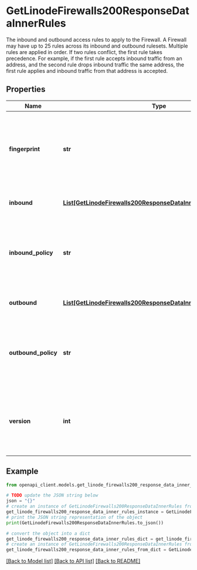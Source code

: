 # GetLinodeFirewalls200ResponseDataInnerRules

The inbound and outbound access rules to apply to the Firewall.  A Firewall may have up to 25 rules across its inbound and outbound rulesets.  Multiple rules are applied in order. If two rules conflict, the first rule takes precedence. For example, if the first rule accepts inbound traffic from an address, and the second rule drops inbound traffic the same address, the first rule applies and inbound traffic from that address is accepted.

## Properties

Name | Type | Description | Notes
------------ | ------------- | ------------- | -------------
**fingerprint** | **str** | The fingerprint is a 32-bit hash. It represents the firewall rules as an 8 character hex string. You can use &#x60;fingerprint&#x60; to compare rule versions. | [optional] [readonly] 
**inbound** | [**List[GetLinodeFirewalls200ResponseDataInnerRulesInboundInner]**](GetLinodeFirewalls200ResponseDataInnerRulesInboundInner.md) | The inbound rules for the firewall, as a JSON array. | [optional] 
**inbound_policy** | **str** | The default behavior for inbound traffic. This setting can be overridden by [updating](https://techdocs.akamai.com/linode-api/reference/put-firewall-rules) the &#x60;inbound.action&#x60; property of the Firewall Rule. | [optional] 
**outbound** | [**List[GetLinodeFirewalls200ResponseDataInnerRulesInboundInner]**](GetLinodeFirewalls200ResponseDataInnerRulesInboundInner.md) | The outbound rules for the firewall, as a JSON array. | [optional] 
**outbound_policy** | **str** | The default behavior for outbound traffic. This setting can be overridden by [updating](https://techdocs.akamai.com/linode-api/reference/put-firewall-rules) the &#x60;outbound.action&#x60; property of the Firewall Rule. | [optional] 
**version** | **int** | The firewall&#39;s rule version. The first version is &#x60;1&#x60;. The version number is incremented when the firewall&#39;s rules change. | [optional] [readonly] 

## Example

```python
from openapi_client.models.get_linode_firewalls200_response_data_inner_rules import GetLinodeFirewalls200ResponseDataInnerRules

# TODO update the JSON string below
json = "{}"
# create an instance of GetLinodeFirewalls200ResponseDataInnerRules from a JSON string
get_linode_firewalls200_response_data_inner_rules_instance = GetLinodeFirewalls200ResponseDataInnerRules.from_json(json)
# print the JSON string representation of the object
print(GetLinodeFirewalls200ResponseDataInnerRules.to_json())

# convert the object into a dict
get_linode_firewalls200_response_data_inner_rules_dict = get_linode_firewalls200_response_data_inner_rules_instance.to_dict()
# create an instance of GetLinodeFirewalls200ResponseDataInnerRules from a dict
get_linode_firewalls200_response_data_inner_rules_from_dict = GetLinodeFirewalls200ResponseDataInnerRules.from_dict(get_linode_firewalls200_response_data_inner_rules_dict)
```
[[Back to Model list]](../README.md#documentation-for-models) [[Back to API list]](../README.md#documentation-for-api-endpoints) [[Back to README]](../README.md)



